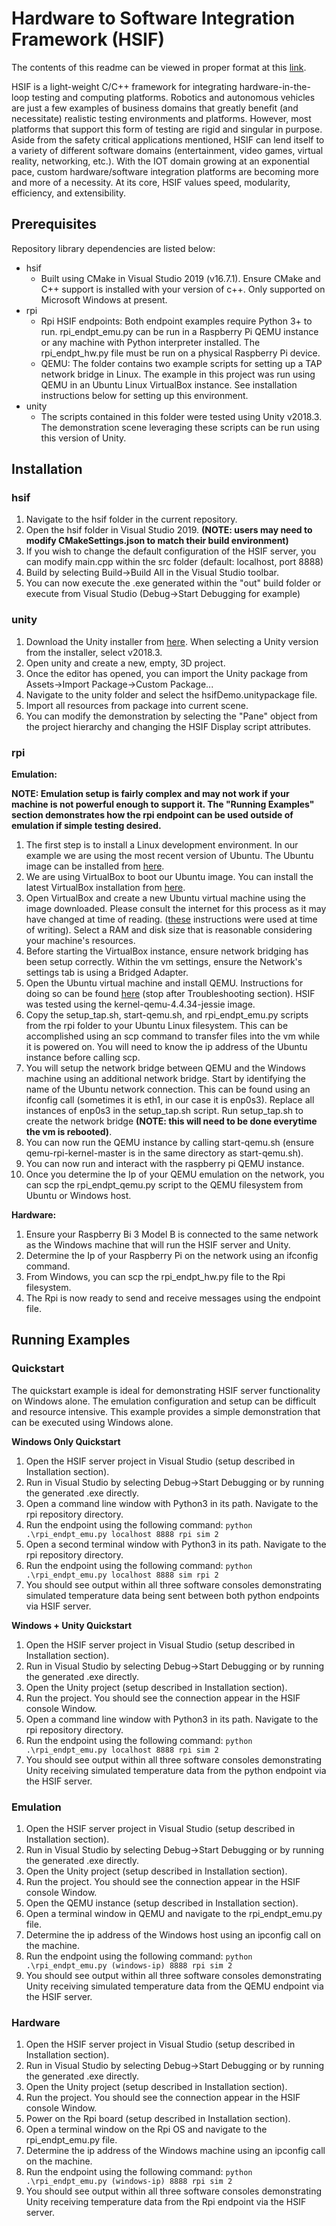 # Hardware to Software Integration Framework (HSIF)

The contents of this readme can be viewed in proper format at this [link](https://github.com/Itreau96/cse593-hsif/blob/master/README.md).

HSIF is a light-weight C/C++ framework for integrating hardware-in-the-loop testing and computing platforms. Robotics and autonomous vehicles are just a few examples of business domains that greatly benefit (and necessitate) realistic testing environments and platforms. However, most platforms that support this form of testing are rigid and singular in purpose. Aside from the safety critical applications mentioned, HSIF can lend itself to a variety of different software domains (entertainment, video games, virtual reality, networking, etc.). With the IOT domain growing at an exponential pace, custom hardware/software integration platforms are becoming more and more of a necessity. At its core, HSIF values speed, modularity, efficiency, and extensibility.

## Prerequisites

Repository library dependencies are listed below:
* hsif
    * Built using CMake in Visual Studio 2019 (v16.7.1). Ensure CMake and C++ support is installed with your version of c++. Only supported on Microsoft Windows at present.
* rpi
    * Rpi HSIF endpoints: Both endpoint examples require Python 3+ to run. rpi_endpt_emu.py can be run in a Raspberry Pi QEMU instance or any machine with Python interpreter installed. The rpi_endpt_hw.py file must be run on a physical Raspberry Pi device.
    * QEMU: The folder contains two example scripts for setting up a TAP network bridge in Linux. The example in this project was run using QEMU in an Ubuntu Linux VirtualBox instance. See installation instructions below for setting up this environment.
* unity
    * The scripts contained in this folder were tested using Unity v2018.3. The demonstration scene leveraging these scripts can be run using this version of Unity.

## Installation

### hsif

1. Navigate to the hsif folder in the current repository.
2. Open the hsif folder in Visual Studio 2019. **(NOTE: users may need to modify CMakeSettings.json to match their build environment)**
3. If you wish to change the default configuration of the HSIF server, you can modify main.cpp within the src folder (default: localhost, port 8888)
4. Build by selecting Build->Build All in the Visual Studio toolbar.
5. You can now execute the .exe generated within the "out" build folder or execute from Visual Studio (Debug->Start Debugging for example)

### unity

1. Download the Unity installer from [here](https://store.unity.com/?_ga=2.188073128.1846184033.1607300555-438931787.1606711502#plans-individual). When selecting a Unity version from the installer, select v2018.3.
3. Open unity and create a new, empty, 3D project.
4. Once the editor has opened, you can import the Unity package from Assets->Import Package->Custom Package...
5. Navigate to the unity folder and select the hsifDemo.unitypackage file.
6. Import all resources from package into current scene.
7. You can modify the demonstration by selecting the "Pane" object from the project hierarchy and changing the HSIF Display script attributes.

### rpi

**Emulation:**

**NOTE: Emulation setup is fairly complex and may not work if your machine is not powerful enough to support it. The "Running Examples" section demonstrates how the rpi endpoint can be used outside of emulation if simple testing desired.**
1. The first step is to install a Linux development environment. In our example we are using the most recent version of Ubuntu. The Ubuntu image can be installed from [here](https://ubuntu.com/download/desktop).
2. We are using VirtualBox to boot our Ubuntu image. You can install the latest VirtualBox installation from [here](https://www.virtualbox.org/).
3. Open VirtualBox and create a new Ubuntu virtual machine using the image downloaded. Please consult the internet for this process as it may have changed at time of reading. ([these](https://brb.nci.nih.gov/seqtools/installUbuntu.html) instructions were used at time of writing). Select a RAM and disk size that is reasonable considering your machine's resources.
4. Before starting the VirtualBox instance, ensure network bridging has been setup correctly. Within the vm settings, ensure the Network's settings tab is using a Bridged Adapter.
5. Open the Ubuntu virtual machine and install QEMU. Instructions for doing so can be found [here](https://azeria-labs.com/emulate-raspberry-pi-with-qemu/) (stop after Troubleshooting section). HSIF was tested using the kernel-qemu-4.4.34-jessie image.
6. Copy the setup_tap.sh, start-qemu.sh, and rpi_endpt_emu.py scripts from the rpi folder to your Ubuntu Linux filesystem. This can be accomplished using an scp command to transfer files into the vm while it is powered on. You will need to know the ip address of the Ubuntu instance before calling scp.
7. You will setup the network bridge between QEMU and the Windows machine using an additional network bridge. Start by identifying the name of the Ubuntu network connection. This can be found using an ifconfig call (sometimes it is eth1, in our case it is enp0s3). Replace all instances of enp0s3 in the setup_tap.sh script. Run setup_tap.sh to create the network bridge **(NOTE: this will need to be done everytime the vm is rebooted)**.
8. You can now run the QEMU instance by calling start-qemu.sh (ensure qemu-rpi-kernel-master is in the same directory as start-qemu.sh).
9. You can now run and interact with the raspberry pi QEMU instance. 
10. Once you determine the Ip of your QEMU emulation on the network, you can scp the rpi_endpt_qemu.py script to the QEMU filesystem from Ubuntu or Windows host. 

**Hardware:**

1. Ensure your Raspberry Bi 3 Model B is connected to the same network as the Windows machine that will run the HSIF server and Unity. 
2. Determine the Ip of your Raspberry Pi on the network using an ifconfig command.
3. From Windows, you can scp the rpi_endpt_hw.py file to the Rpi filesystem.
4. The Rpi is now ready to send and receive messages using the endpoint file. 

## Running Examples

### Quickstart

The quickstart example is ideal for demonstrating HSIF server functionality on Windows alone. The emulation configuration and setup can be difficult and resource intensive. This example provides a simple demonstration that can be executed using Windows alone. 

**Windows Only Quickstart**

1. Open the HSIF server project in Visual Studio (setup described in Installation section).
2. Run in Visual Studio by selecting Debug->Start Debugging or by running the generated .exe directly.
3. Open a command line window with Python3 in its path. Navigate to the rpi repository directory.
4. Run the endpoint using the following command: ```python .\rpi_endpt_emu.py localhost 8888 rpi sim 2```
5. Open a second terminal window with Python3 in its path. Navigate to the rpi repository directory.
6. Run the endpoint using the following command: ```python .\rpi_endpt_emu.py localhost 8888 sim rpi 2```
5. You should see output within all three software consoles demonstrating simulated temperature data being sent between both python endpoints via HSIF server.

**Windows + Unity Quickstart**

1. Open the HSIF server project in Visual Studio (setup described in Installation section).
2. Run in Visual Studio by selecting Debug->Start Debugging or by running the generated .exe directly.
3. Open the Unity project (setup described in Installation section).
4. Run the project. You should see the connection appear in the HSIF console Window.
5. Open a command line window with Python3 in its path. Navigate to the rpi repository directory.
6. Run the endpoint using the following command: ```python .\rpi_endpt_emu.py localhost 8888 rpi sim 2```
7. You should see output within all three software consoles demonstrating Unity receiving simulated temperature data from the python endpoint via the HSIF server.

### Emulation

1. Open the HSIF server project in Visual Studio (setup described in Installation section).
2. Run in Visual Studio by selecting Debug->Start Debugging or by running the generated .exe directly.
3. Open the Unity project (setup described in Installation section).
4. Run the project. You should see the connection appear in the HSIF console Window.
5. Open the QEMU instance (setup described in Installation section).
6. Open a terminal window in QEMU and navigate to the rpi_endpt_emu.py file.
7. Determine the ip address of the Windows host using an ipconfig call on the machine. 
6. Run the endpoint using the following command: ```python .\rpi_endpt_emu.py (windows-ip) 8888 rpi sim 2```
7. You should see output within all three software consoles demonstrating Unity receiving simulated temperature data from the QEMU endpoint via the HSIF server.

### Hardware

1. Open the HSIF server project in Visual Studio (setup described in Installation section).
2. Run in Visual Studio by selecting Debug->Start Debugging or by running the generated .exe directly.
3. Open the Unity project (setup described in Installation section).
4. Run the project. You should see the connection appear in the HSIF console Window.
5. Power on the Rpi board (setup described in Installation section).
6. Open a terminal window on the Rpi OS and navigate to the rpi_endpt_emu.py file.
7. Determine the ip address of the Windows machine using an ipconfig call on the machine. 
6. Run the endpoint using the following command: ```python .\rpi_endpt_emu.py (windows-ip) 8888 rpi sim 2```
7. You should see output within all three software consoles demonstrating Unity receiving temperature data from the Rpi endpoint via the HSIF server.